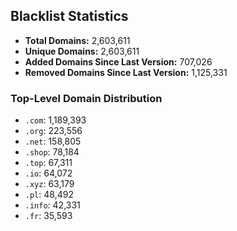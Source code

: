 ## Blacklist Statistics

- **Total Domains:** 2,603,611
- **Unique Domains:** 2,603,611
- **Added Domains Since Last Version:** 707,026
- **Removed Domains Since Last Version:** 1,125,331

### Top-Level Domain Distribution

-  `.com`: 1,189,393
-  `.org`: 223,556
-  `.net`: 158,805
-  `.shop`: 78,184
-  `.top`: 67,311
-  `.io`: 64,072
-  `.xyz`: 63,179
-  `.pl`: 48,492
-  `.info`: 42,331
-  `.fr`: 35,593

